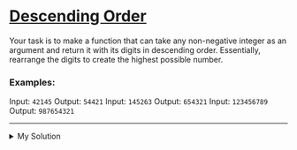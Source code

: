# [Descending Order](https://www.codewars.com/kata/5467e4d82edf8bbf40000155)

Your task is to make a function that can take any non-negative integer as an argument and return it with its digits in descending order. Essentially, rearrange the digits to create the highest possible number.

### Examples:

Input: `42145` Output: `54421`
Input: `145263` Output: `654321`
Input: `123456789` Output: `987654321`

---

<details><summary>My Solution</summary>

```js
function descendingOrder(n) {
  return Number([...String(n)].sort().reverse().join(''))
}
```

</details>
